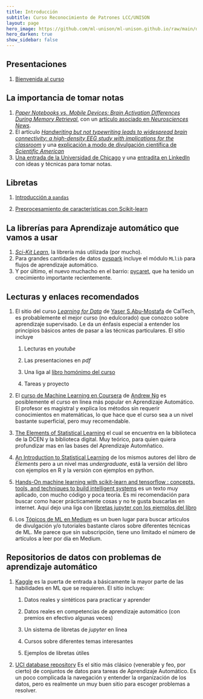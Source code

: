 ```yaml
---
title: Introducción 
subtitle: Curso Reconocimiento de Patrones LCC/UNISON
layout: page
hero_image: https://github.com/ml-unison/ml-unison.github.io/raw/main/docs/img/alt-banner.jpg
hero_darken: true
show_sidebar: false
---
```



## Presentaciones

1. [Bienvenida al curso](https://github.com/ml-unison/ml-unison.github.io/raw/main/slides/intro-curso-2025.pptx) 

## La importancia de tomar notas

1. [*Paper Notebooks vs. Mobile Devices: Brain Activation Differences During Memory Retrieval*](https://www.frontiersin.org/journals/behavioral-neuroscience/articles/10.3389/fnbeh.2021.634158/full), con un [artículo asociado en *Neurosciences News*](https://neurosciencenews.com/hand-writing-brain-activity-18069/).
2. El artículo [*Handwriting but not typewriting leads to widespread brain connectivity: a high-density EEG study with implications for the classroom*](https://www.frontiersin.org/journals/psychology/articles/10.3389/fpsyg.2023.1219945/full) y una [explicación a modo de divulgación científica de *Scientific American*](https://www.scientificamerican.com/article/why-writing-by-hand-is-better-for-memory-and-learning/#:~:text=A%20recent%20study%20in%20Frontiers,vision%2C%20sensory%20processing%20and%20memory.) 
3. [Una entrada de la Universidad de Chicago](https://teaching.uic.edu/cate-teaching-guides/inclusive-equity-minded-teaching-practices/note-taking/) y una [entradita en LinkedIn](https://www.linkedin.com/pulse/power-note-taking-enhancing-thinking-learning-rawda-eada-56qkf/) con ideas y técnicas para tomar notas.


## Libretas

1. [Introducción a `pandas`](https://colab.research.google.com/github/ml-unison/ml-unison.github.io/blob/main/ejemplos/intro-pandas.ipynb)

2. [Preprocesamiento de características con Scikit-learn](https://colab.research.google.com/github/ml-unison/ml-unison.github.io/blob/main/ejemplos/preprocesamiento.ipynb)

## La librerías para Aprendizaje automático que vamos a usar

1. [*Sci-Kit Learn*](https://scikit-learn.org/), la librería más utilizada (por mucho). 
2. Para grandes cantidades de datos [pyspark](https://spark.apache.org/docs/latest/api/python/index.html) incluye el módulo `MLlib` para flujos de aprendizaje automático. 
3. Y por último, el nuevo muchacho en el barrio: [pycaret](https://pycaret.org), que ha tenido un crecimiento importante recientemente. 

## Lecturas y enlaces recomendados

1. El sitio del curso [*Learning for Data*](https://work.caltech.edu/telecourse.html) de [Yaser S.Abu-Mostafa](https://work.caltech.edu) de CalTech, es probablemente el mejor curso (no edulcorado) que conozco sobre aprendizaje supervisado. Le da un énfasis especial a entender los principios básicos antes de pasar a las técnicas particulares. El sitio incluye
  
     1. Lecturas en *youtube*
  
     2. Las presentaciones en *pdf*
  
     3. Una liga al [libro homónimo del curso](https://www.amazon.com/gp/product/1600490069)
  
     4. Tareas y proyecto
  
2. El [curso de Machine Learning en Coursera](https://www.coursera.org/learn/machine-learning) de [Andrew Ng](https://www.andrewng.org) es posiblemente el curso en linea más popular en Aprendizaje Automático. El profesor es magistral y explica los métodos sin requerir conocimientos en matemáticas, lo que hace que el curso sea a un nivel bastante superficial, pero muy recomendable.

3. [The Elements of Statistical Learning](https://hastie.su.domains/ElemStatLearn/) el cual se encuentra en la biblioteca de la DCEN y la biblioteca digital. Muy teórico, para quien quiera profundizar mas en las bases del Aprendizaje Automñatico.

4. [An Introduction to Statistical Learning](https://www.statlearning.com) de los mismos autores del libro de *Elements* pero a un nivel mas *undergraduate*, está la versión del libro con ejemplos en R y la versión con ejemplos en python.

4. [Hands-On machine learning with scikit-learn and tensorflow : concepts, tools, and techniques to build intelligent systems](http://www.bibliotecas.uson.mx/sib_acervodet.aspx?bib=15&c1=Titulo&c2=Titulo&t1=Hands-On%20machine%20learning%20with%20scikit-learn%20and%20tensorflow&t2=&cat=) es un texto muy aplicado, con mucho código y poca teoría. Es mi recomendación para buscar como hacer prácticamente cosas y no te gusta buscarlas en internet. Aquí dejo una liga con [libretas jupyter con los ejemplos del libro](https://github.com/ageron/handson-ml3)

5. Los [Tópicos de ML en Medium](https://medium.com/topic/machine-learning) es un buen lugar para buscar artículos de divulgación y/o tutoriales bastante claros sobre diferentes técnicas de ML. Me parece que sin subscripción, tiene uno limitado el número de artículos a leer por día en Medium.
  
## Repositorios de datos con problemas de aprendizaje automático

1. [Kaggle](https://www.kaggle.com) es la puerta de entrada a básicamente la mayor parte de las habilidades en ML que se requieren. El sitio incluye:

    1. Datos reales y sintéticos para practicar y aprender
    
    2. Datos reales en competencias de aprendizaje automático (con premios en efectivo algunas veces)
    
    3. Un sistema de libretas de *jupyter* en linea
    
    4. Cursos sobre diferentes temas interesantes
    
    5. Ejemplos de libretas útiles
    
2. [UCI database repository](https://archive.ics.uci.edu/ml/index.php) Es el sitio más clásico (venerable y feo, por cierto) de conjuntos de datos para tareas de Aprendizaje Automático. Es un poco complicada la navegación y entender la organización de los datos, pero es realmente un muy buen sitio para escoger problemas a resolver.

